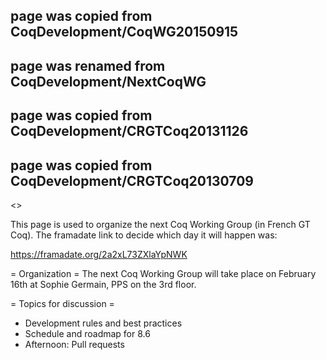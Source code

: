 ## page was copied from CoqDevelopment/CoqWG20150915
## page was renamed from CoqDevelopment/NextCoqWG
## page was copied from CoqDevelopment/CRGTCoq20131126
## page was copied from CoqDevelopment/CRGTCoq20130709
<<TableOfContents>>

This page is used to organize the next Coq Working Group (in French GT Coq).
The framadate link to decide which day it will happen was:

  https://framadate.org/2a2xL73ZXlaYpNWK

= Organization =
The next Coq Working Group will take place on February 16th at Sophie Germain, PPS on the 3rd floor.

= Topics for discussion =
 * Development rules and best practices
 * Schedule and roadmap for 8.6
 * Afternoon: Pull requests
